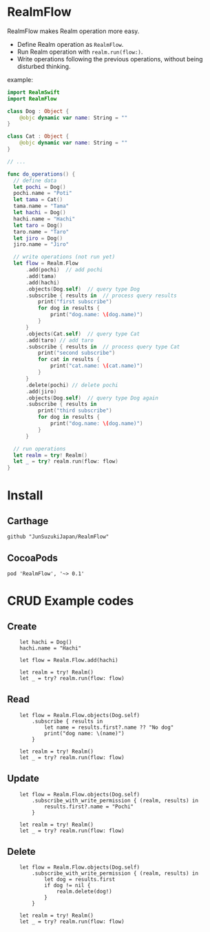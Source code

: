 # RealmFlow

  RealmFlow makes Realm operation more easy.
  - Define Realm operation as `RealmFlow`.
  - Run Realm operation with `realm.run(flow:)`.
  - Write operations following the previous operations, without being disturbed thinking.

example:

```swift
import RealmSwift
import RealmFlow

class Dog : Object {
    @objc dynamic var name: String = ""
}

class Cat : Object {
    @objc dynamic var name: String = ""
}

// ...

func do_operations() {
  // define data
  let pochi = Dog()
  pochi.name = "Poti"
  let tama = Cat()
  tama.name = "Tama"
  let hachi = Dog()
  hachi.name = "Hachi"
  let taro = Dog()
  taro.name = "Taro"
  let jiro = Dog()
  jiro.name = "Jiro"

  // write operations (not run yet)
  let flow = Realm.Flow
      .add(pochi)  // add pochi
      .add(tama)
      .add(hachi)
      .objects(Dog.self)  // query type Dog
      .subscribe { results in  // process query results
          print("first subscribe")
          for dog in results {
              print("dog.name: \(dog.name)")
          }
      }
      .objects(Cat.self)  // query type Cat
      .add(taro) // add taro
      .subscribe { results in  // process query type Cat
          print("second subscribe")
          for cat in results {
              print("cat.name: \(cat.name)")
          }
      }
      .delete(pochi) // delete pochi
      .add(jiro)
      .objects(Dog.self)  // query type Dog again
      .subscribe { results in
          print("third subscribe")
          for dog in results {
              print("dog.name: \(dog.name)")
          }
      }

  // run operations
  let realm = try! Realm()
  let _ = try? realm.run(flow: flow)
}
```

# Install

## Carthage

```Cartfile
github "JunSuzukiJapan/RealmFlow"
```

## CocoaPods

```Podfile
pod 'RealmFlow', '~> 0.1'
```

# CRUD Example codes

## Create

```swift: Create New Object
    let hachi = Dog()
    hachi.name = "Hachi"
    
    let flow = Realm.Flow.add(hachi)
    
    let realm = try! Realm()
    let _ = try? realm.run(flow: flow)
```

## Read

```swift: Query
    let flow = Realm.Flow.objects(Dog.self)
        .subscribe { results in
            let name = results.first?.name ?? "No dog"
            print("dog name: \(name)")
        }

    let realm = try! Realm()
    let _ = try? realm.run(flow: flow)
```

## Update

```swift: Update
    let flow = Realm.Flow.objects(Dog.self)
        .subscribe_with_write_permission { (realm, results) in
            results.first?.name = "Pochi"
        }

    let realm = try! Realm()
    let _ = try? realm.run(flow: flow)
```

## Delete

```swift: Delete
    let flow = Realm.Flow.objects(Dog.self)
        .subscribe_with_write_permission { (realm, results) in
            let dog = results.first
            if dog != nil {
                realm.delete(dog!)
            }
        }
    
    let realm = try! Realm()
    let _ = try? realm.run(flow: flow)
```
